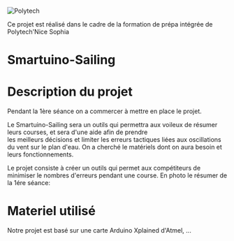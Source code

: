 ![Polytech](http://www.polytechnice.fr/jahia/jsp/jahia/templates/inc/img/polytech_nice-sophia.png)

Ce projet est réalisé dans le cadre de la formation de prépa intégrée de Polytech'Nice Sophia

# Smartuino-Sailing




# Description du projet
Pendant la 1ère séance on a commercer à mettre en place le projet.
    
Le Smartuino-Sailing sera un outils qui permettra aux voileux de résumer leurs courses, et sera d'une aide afin de prendre             
les meilleurs décisions et limiter les erreurs tactiques liées aux oscillations du vent sur le plan d'eau.
On a cherché le matériels dont on aura besoin et leurs fonctionnements.
       
Le projet consiste à créer un outils qui permet aux compétiteurs de minimiser le nombres d'erreurs pendant une course.
En photo le résumer de la 1ére séance:

# Materiel utilisé

Notre projet est basé sur une carte Arduino Xplained d'Atmel, ...





